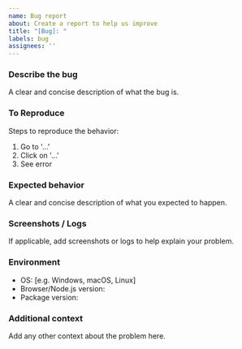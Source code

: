 ```yaml
---
name: Bug report
about: Create a report to help us improve
title: "[Bug]: "
labels: bug
assignees: ''
---
```


### Describe the bug
A clear and concise description of what the bug is.

### To Reproduce
Steps to reproduce the behavior:
1. Go to '...'
2. Click on '...'
3. See error

### Expected behavior
A clear and concise description of what you expected to happen.

### Screenshots / Logs
If applicable, add screenshots or logs to help explain your problem.

### Environment
- OS: [e.g. Windows, macOS, Linux]
- Browser/Node.js version:
- Package version:

### Additional context
Add any other context about the problem here.
